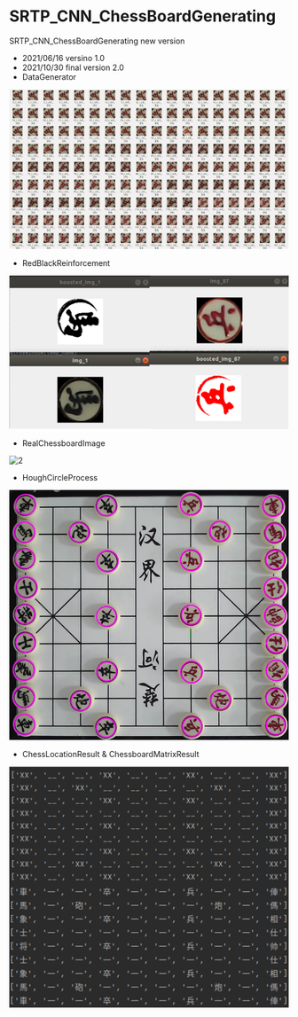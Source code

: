 # SRTP_CNN_ChessBoardGenerating
SRTP_CNN_ChessBoardGenerating
new version

- 2021/06/16 versino 1.0
- 2021/10/30 final version 2.0
- DataGenerator

![1](https://github.com/LeBronLiHD/SRTP_CNN_ChessBoardGenerating/blob/master/chess_cnn/1.png)

- RedBlackReinforcement

![1](https://github.com/LeBronLiHD/SRTP_CNN_ChessBoardGenerating/blob/master/chess_cnn/2.png)

- RealChessboardImage

![2](https://github.com/LeBronLiHD/SRTP_CNN_ChessBoardGenerating/blob/master/test/chess_cnn/3.jpg)

- HoughCircleProcess

![2](https://github.com/LeBronLiHD/SRTP_CNN_ChessBoardGenerating/blob/master/chess_cnn/4.jpg)

- ChessLocationResult & ChessboardMatrixResult

![4](https://github.com/LeBronLiHD/SRTP_CNN_ChessBoardGenerating/blob/master/chess_cnn/5.png)
